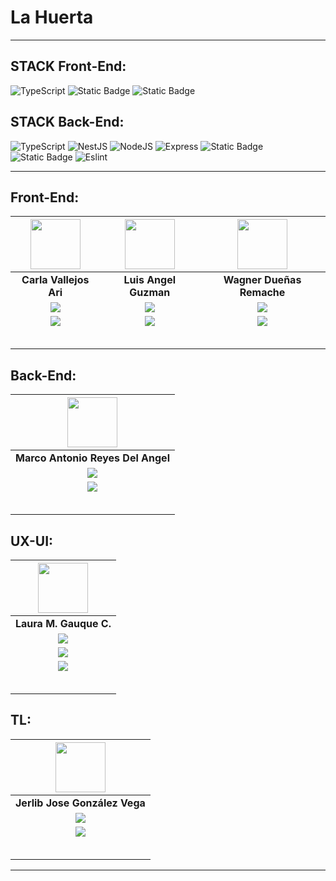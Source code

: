 # La Huerta

<hr/>

## STACK Front-End:
![TypeScript](https://img.shields.io/badge/TYPESCRIPT-%236DA55F?style=social&logo=typescript) 
![Static Badge](https://img.shields.io/badge/NEXT.JS-%236DA55F?style=social&logo=next.js)
![Static Badge](https://img.shields.io/badge/TAILWIND-%236DA55F?style=social&logo=tailwindcss)


## STACK Back-End:
![TypeScript](https://img.shields.io/badge/TYPESCRIPT-%236DA55F?style=social&logo=typescript) 
![NestJS](https://img.shields.io/badge/NEST.JS-%23AE0E0E?style=social&logo=NestJS) 
![NodeJS](https://img.shields.io/badge/NODE.JS-%236DA55F?style=social&logo=node.js) 
![Express](https://img.shields.io/badge/EXPRESS.JS-%236DA55F?style=social&logo=express) 
![Static Badge](https://img.shields.io/badge/POSTGRESQL-%236DA55F?style=social&logo=postgreSQL)
![Static Badge](https://img.shields.io/badge/DOCKER-%236DA55F?style=social&logo=docker)
![Eslint](https://img.shields.io/badge/ESLINT-%236DA55F?style=social&logo=eslint)

<hr/>

## Front-End:
| <img src="https://media.licdn.com/dms/image/D4D35AQERFbtxnWVfuQ/profile-framedphoto-shrink_200_200/0/1701892661882?e=1709143200&v=beta&t=ljGU7q_ELPdPs7t8vp37SzQuFxaazF1VqwjWM4t8gcA" width=80 /> | <img src="https://media.licdn.com/dms/image/D4E35AQH5Ycy6V67tuA/profile-framedphoto-shrink_200_200/0/1692030780622?e=1709143200&v=beta&t=1ke3UlwMVpSH5-tVE8wNqOosg5MmE4QDDOZFMWnS4jo" width=80 /> | <img src="https://media.licdn.com/dms/image/D5603AQEeE5xBumFmmA/profile-displayphoto-shrink_200_200/0/1703193203546?e=1714003200&v=beta&t=7YIerGXtZBnmnVyqu5FiHsGW8ED_Oo-wDgNDMBAZZCU" width=80 /> |
|:-:|:-:|:-:|
| **Carla Vallejos Ari** | **Luis Angel Guzman** | **Wagner Dueñas Remache** |
| <a href="https://github.com/nemobruni"><img src="https://img.shields.io/badge/github-%23121011.svg?&style=for-the-badge&logo=github&logoColor=white"/></a> | <a href="https://github.com/lags2022"><img src="https://img.shields.io/badge/github-%23121011.svg?&style=for-the-badge&logo=github&logoColor=white"/></a> | <a href="https://github.com/WSmithDR"><img src="https://img.shields.io/badge/github-%23121011.svg?&style=for-the-badge&logo=github&logoColor=white"/></a> |
| <a href="https://www.linkedin.com/in/carla-vallejos-ari-61699021b/"><img src="https://img.shields.io/badge/linkedin%20-%230077B5.svg?&style=for-the-badge&logo=linkedin&logoColor=white"/><p><img src=""/></p> | <a href="https://www.linkedin.com/in/devluisgs/"><img src="https://img.shields.io/badge/linkedin%20-%230077B5.svg?&style=for-the-badge&logo=linkedin&logoColor=white"/><p><img src=""/></p> | <a href="https://www.linkedin.com/in/wsmith123/"><img src="https://img.shields.io/badge/linkedin%20-%230077B5.svg?&style=for-the-badge&logo=linkedin&logoColor=white"/><p><img src=""/></p> |

## Back-End:
| <img src="https://media.licdn.com/dms/image/C4E03AQHIQfZVSY87fg/profile-displayphoto-shrink_200_200/0/1649571012080?e=1714003200&v=beta&t=IuU81E6HThDcnoVP01VznRPA-eXedaJuExvPoO5sM8U" width=80 /> |
|:-:|
| **Marco Antonio Reyes Del Angel** |
| <a href="https://github.com/MarkMarda"><img src="https://img.shields.io/badge/github-%23121011.svg?&style=for-the-badge&logo=github&logoColor=white"/></a> |
| <a href="https://www.linkedin.com/in/marda/"><img src="https://img.shields.io/badge/linkedin%20-%230077B5.svg?&style=for-the-badge&logo=linkedin&logoColor=white"/><p><img src=""/></p> |

## UX-UI:
| <img src="https://media.licdn.com/dms/image/D4E35AQH7xwaZGDWjMg/profile-framedphoto-shrink_200_200/0/1705944050452?e=1709143200&v=beta&t=3CcevxWqEeyuZ7VSkkubYDLwCZpmUiwSWAmtRvSDq3M" width=80 /> |
|:-:|
| **Laura M. Gauque C.** |
| <a href="https://github.com/lauraguauq"><img src="https://img.shields.io/badge/github-%23121011.svg?&style=for-the-badge&logo=github&logoColor=white"/></a> |
| <a href="https://laura-m-guauque-c-portfolio.framer.ai/"><img src="https://img.shields.io/badge/portafolio-white?logo=portafolio"/></a> |
| <a href="https://www.linkedin.com/in/laura-m-guauque-c/"><img src="https://img.shields.io/badge/linkedin%20-%230077B5.svg?&style=for-the-badge&logo=linkedin&logoColor=white"/><p><img src=""/></p> |

## TL:
| <img src="https://media.licdn.com/dms/image/D4D03AQG_SPxvT82YWg/profile-displayphoto-shrink_200_200/0/1705012128059?e=1714003200&v=beta&t=vf8OemAyiMGdlBMZf3m6fQw3N-D_E0LlDMPXCDQj7T0" width=80 /> |
|:-:|
| **Jerlib Jose González Vega** |
| <a href="https://github.com/JerlibGnzlz"><img src="https://img.shields.io/badge/github-%23121011.svg?&style=for-the-badge&logo=github&logoColor=white"/></a> |
| <a href="https://www.linkedin.com/in/jerlibgnzlz/"><img src="https://img.shields.io/badge/linkedin%20-%230077B5.svg?&style=for-the-badge&logo=linkedin&logoColor=white"/><p><img src=""/></p> |

<hr/>